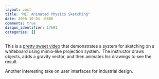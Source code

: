 ```yaml
---
layout: post
title: "MIT Animated Physics Sketching"
date: 2006-10-04 -0800
comments: true
disqus_identifier: 17691
categories: []
---
```

This is a [pretty sweet
video](http://www.youtube.com/watch?v=NZNTgglPbUA&eurl= "MIT Sketching")
that demonstrates a system for sketching on a whiteboard using
mimio-like projection system.  The instructor draws objects, adds a
gravity vector, and then animates his drawings to see the result.

Another interesting take on user interfaces for industrial design.


